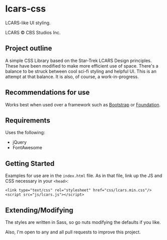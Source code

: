 # lcars-css
LCARS-like UI styling.

LCARS © CBS Studios Inc.

## Project outline
A simple CSS Library based on the Star-Trek LCARS Design principles. These have been modified to make more efficient use of space. There's a balance to be struck between cool sci-fi styling and helpful UI. This is an attempt at that balance. It is also, of course, a work-in-progress.

## Recommendations for use
Works best when used over a framework such as [Bootstrap](https://getbootstrap.com) or [Foundation](https://foundation.zurb.com).

## Requirements
Uses the following:
* jQuery
* FontAwesome

## Getting Started
Examples for use are in the `index.html` file. As in that file, link up the JS and CSS necessary in your `<head>`:

    <link type="text/css" rel="stylesheet" href="css/lcars.min.css"/>
    <script src="js/lcars.js"></script>

## Extending/Modifying
The styles are written in Sass, so go nuts modifying the defaults if you like.

Also, I'm open to any and all pull requests to improve this project.
